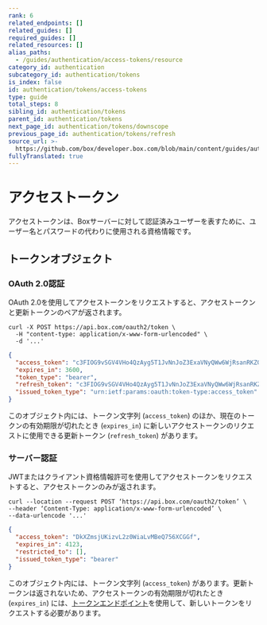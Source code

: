 ```yaml
---
rank: 6
related_endpoints: []
related_guides: []
required_guides: []
related_resources: []
alias_paths:
  - /guides/authentication/access-tokens/resource
category_id: authentication
subcategory_id: authentication/tokens
is_index: false
id: authentication/tokens/access-tokens
type: guide
total_steps: 8
sibling_id: authentication/tokens
parent_id: authentication/tokens
next_page_id: authentication/tokens/downscope
previous_page_id: authentication/tokens/refresh
source_url: >-
  https://github.com/box/developer.box.com/blob/main/content/guides/authentication/tokens/access-tokens.md
fullyTranslated: true
---
```

# アクセストークン

アクセストークンは、Boxサーバーに対して認証済みユーザーを表すために、ユーザー名とパスワードの代わりに使用される資格情報です。

## トークンオブジェクト

### OAuth 2.0認証

OAuth 2.0を使用してアクセストークンをリクエストすると、アクセストークンと更新トークンのペアが返されます。

```curl
curl -X POST https://api.box.com/oauth2/token \
  -H "content-type: application/x-www-form-urlencoded" \
  -d '...'

```

```json
{
  "access_token": "c3FIOG9vSGV4VHo4QzAyg5T1JvNnJoZ3ExaVNyQWw6WjRsanRKZG5lQk9qUE1BVQ",
  "expires_in": 3600,
  "token_type": "bearer",
  "refresh_token": "c3FIOG9vSGV4VHo4QzAyg5T1JvNnJoZ3ExaVNyQWw6WjRsanRKZG5lQk9qUE1BVQ",
  "issued_token_type": "urn:ietf:params:oauth:token-type:access_token"
}

```

このオブジェクト内には、トークン文字列 (`access_token`) のほか、現在のトークンの有効期限が切れたとき (`expires_in`) に新しいアクセストークンのリクエストに使用できる更新トークン (`refresh_token`) があります。

### サーバー認証

JWTまたはクライアント資格情報許可を使用してアクセストークンをリクエストすると、アクセストークンのみが返されます。

```curl
curl --location --request POST ‘https://api.box.com/oauth2/token’ \
--header ‘Content-Type: application/x-www-form-urlencoded’ \
--data-urlencode '...'

```

```json
{
  "access_token": "DkXZmsjUKizvL2z0WiaLvMBeQ756XCGGf",
  "expires_in": 4123,
  "restricted_to": [],
  "issued_token_type": "bearer"
}

```

このオブジェクト内には、トークン文字列 (`access_token`) があります。更新トークンは返されないため、アクセストークンの有効期限が切れたとき (`expires_in`) には、[トークンエンドポイント][token]を使用して、新しいトークンをリクエストする必要があります。

[token]: e://post-oauth2-token
